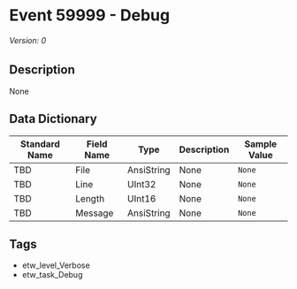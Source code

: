 # Event 59999 - Debug
###### Version: 0

## Description
None

## Data Dictionary
|Standard Name|Field Name|Type|Description|Sample Value|
|---|---|---|---|---|
|TBD|File|AnsiString|None|`None`|
|TBD|Line|UInt32|None|`None`|
|TBD|Length|UInt16|None|`None`|
|TBD|Message|AnsiString|None|`None`|

## Tags
* etw_level_Verbose
* etw_task_Debug